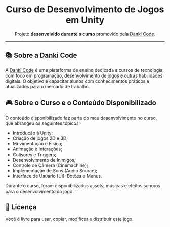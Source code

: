 <h1 align="center">Curso de Desenvolvimento de Jogos em Unity</h1>
<p align="center">Projeto <strong>desenvolvido durante o curso</strong> promovido pela <a href="https://dankicode.com/">Danki Code</a>.</p>

---

## 📚 Sobre a Danki Code
A <a href="https://dankicode.com/">Danki Code</a> é uma plataforma de ensino dedicada a cursos de tecnologia, com foco em programação, desenvolvimento de jogos e outras habilidades digitais. O objetivo é capacitar alunos com conhecimentos práticos e atualizados para o mercado de trabalho.

## 🎮 Sobre o Curso e o Conteúdo Disponibilizado
O conteúdo disponibilizado faz parte do meu desenvolvimento no curso, que abrangeu os seguintes tópicos:
- Introdução à Unity;
- Criação de jogos 2D e 3D;
- Movimentação e Física;
- Animação e Interações;
- Colisores e Triggers;
- Desenvolvimento de Inimigos;
- Controle de Câmera (Cinemachine);
- Implementação de Sons (Audio Source);
- Interface de Usuário (UI): Botões e Menus.

Durante o curso, foram disponibilizados assets, músicas e efeitos sonoros para o desenvolvimento do jogo.

## 📃 Licença
Você é livre para usar, copiar, modificar e distribuir este jogo.